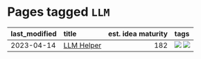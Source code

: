 # Pages tagged `LLM`

|last_modified|title|est. idea maturity|tags
|:---|:---|---:|:---|
|2023-04-14|[LLM Helper](../llm-helper.md)|182|[![](https://img.shields.io/badge/tag-LLM-1743a)](../tags/LLM.md) [![](https://img.shields.io/badge/tag-tooling-ff6770)](../tags/tooling.md)|